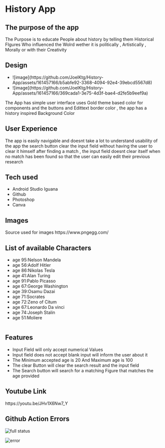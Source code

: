 # History App

<h2> The purpose of the app</h2>
 <p>The Purpose is to educate People about history by telling them Historical FIgures Who influenced the Wolrd wether it is politically , Artistically , Morally or with their Creativity </p>

<h2> Design </h2>
<ul>
 <li>
  ![image](https://github.com/JoelKtg/History-App/assets/161457166/b5abfe92-3368-4094-92e4-39ebcd5567d8)
 </li>
 <li>
    ![image](https://github.com/JoelKtg/History-App/assets/161457166/369cada1-3e75-4d3f-bae4-d2fe5b9eef9a)
 </li>
</ul>




 <P>The App has simple user interface uses Gold theme based color for components and the buttons and Edittext border color , the app has a history inspired Background Color </P>
 <h2>User Experience</h2>
 The app is easily navigable and doesnt take a lot to understand usability of the app
 the search button clear the input field without having the user to clear it himself after finding a match , 
 the input field doesnt clear itself when no match has been found so that the user can easily edit their previous research 

 <h2>Tech used </h2>
 <ul>
     <li>Android Studio Iguana</li>
     <li>Github</li>
     <li>Photoshop</li>
     <li>Canva</li>
 </ul>

<h2>Images</h2>
<p> Source used for images https://www.pngegg.com/</p>

<h2>List of available Characters </h2>
<ul>
 <li>age 95:Nelson Mandela </li>
 <li>age 56:Adolf Hitler</li>
 <li>age 86:Nikolas Tesla</li>
 <li>age 41:Alan Turing </li>
 <li>age 91:Pablo Picasso </li>
 <li>age 67:George Washington </li>
 <li>age 39:Osamu Dazai </li>
 <li>age 71:Socrates </li>
 <li>age 72:Zeno of Citum</li>
 <li>age 67:Leonardo Da vinci </li>
 <li>age 74:Joseph Stalin</li>
 <li>age 51:Moliere</li>
 
</ul>
<img src"https://github.com/JoelKtg/History-App/assets/161457166/f13ed376-98f7-4cc3-b882-88f67518d7fe"/>

<h2>Features</h2>
<ul>
<li>
Input Field will only accept numerical Values
</li>
 <li>Input field does not accept blank input will inform the user about it</li>
 <li>The Minimum accepted age is 20 And Maximum age is 100 </li>
 <li>The clear Button will clear the search result and the input field </li>
 <li>The Search button will search for a matching Figure that matches the age provided</li>
</ul>

<H2>Youtube Link</H2>
<p>https://youtu.be/JHv1X6Nw7_Y</p>

<h2>Github Action Errors</h2>

![full status ](https://github.com/JoelKtg/History-App/assets/161457166/1e4755d9-a50a-449f-aacb-b77625392ff2)












![error](https://github.com/JoelKtg/History-App/assets/161457166/622bb79a-e48e-434d-8945-c3a6842c4102)

